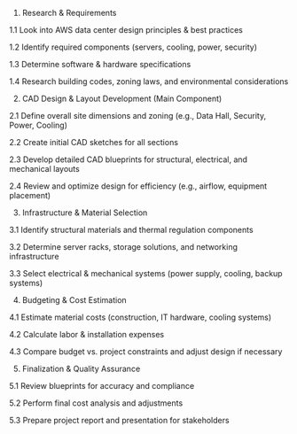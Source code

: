 1. Research & Requirements 

1.1 Look into AWS data center design principles & best practices

1.2 Identify required components (servers, cooling, power, security)

1.3 Determine software & hardware specifications

1.4 Research building codes, zoning laws, and environmental considerations

2. CAD Design & Layout Development (Main Component)

2.1 Define overall site dimensions and zoning (e.g., Data Hall, Security, Power, Cooling)

2.2 Create initial CAD sketches for all sections

2.3 Develop detailed CAD blueprints for structural, electrical, and mechanical layouts

2.4 Review and optimize design for efficiency (e.g., airflow, equipment placement)

3. Infrastructure & Material Selection

3.1 Identify structural materials and thermal regulation components

3.2 Determine server racks, storage solutions, and networking infrastructure

3.3 Select electrical & mechanical systems (power supply, cooling, backup systems)

4. Budgeting & Cost Estimation

4.1 Estimate material costs (construction, IT hardware, cooling systems)

4.2 Calculate labor & installation expenses

4.3 Compare budget vs. project constraints and adjust design if necessary

5. Finalization & Quality Assurance

5.1 Review blueprints for accuracy and compliance

5.2 Perform final cost analysis and adjustments

5.3 Prepare project report and presentation for stakeholders
